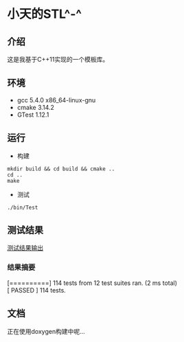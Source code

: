 # 小天的STL^-^

## 介绍
这是我基于C++11实现的一个模板库。

## 环境
- gcc 5.4.0 x86_64-linux-gnu
- cmake 3.14.2
- GTest 1.12.1

## 运行
- 构建
```shell
mkdir build && cd build && cmake ..
cd ..
make
```
- 测试
```shell
./bin/Test
```

## 测试结果
[测试结果输出](./resources/test_result.txt)
### 结果摘要
[==========] 114 tests from 12 test suites ran. (2 ms total)<br/>
[  PASSED  ] 114 tests.

## 文档
正在使用doxygen构建中呢...
